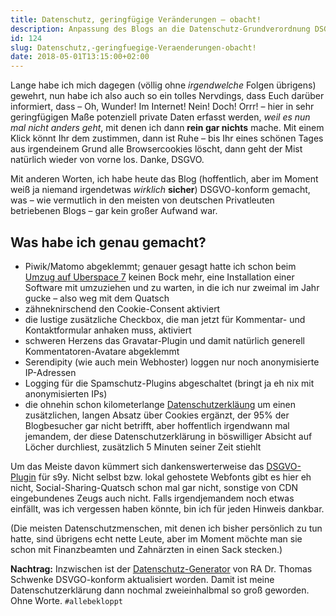 ```yaml
---
title: Datenschutz, geringfügige Veränderungen – obacht!
description: Anpassung des Blogs an die Datenschutz-Grundverordnung DSGVO
id: 124
slug: Datenschutz,-geringfuegige-Veraenderungen-obacht!
date: 2018-05-01T13:15:00+02:00
---
```


Lange habe ich mich dagegen (völlig ohne _irgendwelche_ Folgen übrigens) gewehrt, nun habe ich also auch so ein tolles Nervdings, dass Euch darüber informiert, dass – Oh, Wunder! Im Internet! Nein! Doch! Orrr! – hier in sehr geringfügigen Maße potenziell private Daten erfasst werden, _weil es nun mal nicht anders geht_, mit denen ich dann **rein gar nichts** mache. Mit einem Klick könnt Ihr dem zustimmen, dann ist Ruhe – bis Ihr eines schönen Tages aus irgendeinem Grund alle Browsercookies löscht, dann geht der Mist natürlich wieder von vorne los. Danke, DSGVO.

Mit anderen Worten, ich habe heute das Blog (hoffentlich, aber im Moment weiß ja niemand irgendetwas _wirklich_ **sicher**) DSGVO-konform gemacht, was – wie vermutlich in den meisten von deutschen Privatleuten betriebenen Blogs – gar kein großer Aufwand war.

## Was habe ich genau gemacht?

-   Piwik/Matomo abgeklemmt; genauer gesagt hatte ich schon beim [Umzug auf Uberspace 7](/archiv/121/Beta.html) keinen Bock mehr, eine Installation einer Software mit umzuziehen und zu warten, in die ich nur zweimal im Jahr gucke – also weg mit dem Quatsch
-   zähneknirschend den Cookie-Consent aktiviert
-   die lustige zusätzliche Checkbox, die man jetzt für Kommentar- und Kontaktformular anhaken muss, aktiviert
-   schweren Herzens das Gravatar-Plugin und damit natürlich generell Kommentatoren-Avatare abgeklemmt
-   Serendipity (wie auch mein Webhoster) loggen nur noch anonymisierte IP-Adressen
-   Logging für die Spamschutz-Plugins abgeschaltet (bringt ja eh nix mit anonymisierten IPs)
-   die ohnehin schon kilometerlange [Datenschutzerkläung](/datenschutz/) um einen zusätzlichen, langen Absatz über Cookies ergänzt, der 95% der Blogbesucher gar nicht betrifft, aber hoffentlich irgendwann mal jemandem, der diese Datenschutzerklärung in böswilliger Absicht auf Löcher durchliest, zusätzlich 5 Minuten seiner Zeit stiehlt

Um das Meiste davon kümmert sich dankenswerterweise das [DSGVO-Plugin](http://spartacus.s9y.org/index.php?mode=bygroups_event_en#serendipity_event_dsgvo_gdpr) für s9y. Nicht selbst bzw. lokal gehostete Webfonts gibt es hier eh nicht, Social-Sharing-Quatsch schon mal gar nicht, sonstige von CDN eingebundenes Zeugs auch nicht. Falls irgendjemandem noch etwas einfällt, was ich vergessen haben könnte, bin ich für jeden Hinweis dankbar.

(Die meisten Datenschutzmenschen, mit denen ich bisher persönlich zu tun hatte, sind übrigens echt nette Leute, aber im Moment möchte man sie schon mit Finanzbeamten und Zahnärzten in einen Sack stecken.)

**Nachtrag:** Inzwischen ist der [Datenschutz-Generator](https://datenschutz-generator.de) von RA Dr. Thomas Schwenke DSVGO-konform aktualisiert worden. Damit ist meine Datenschutzerklärung dann nochmal zweieinhalbmal so groß geworden. Ohne Worte. `#allebekloppt`
